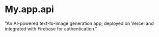 # My.app.api
"An AI-powered text-to-image generation app, deployed on Vercel and integrated with Firebase for authentication."
